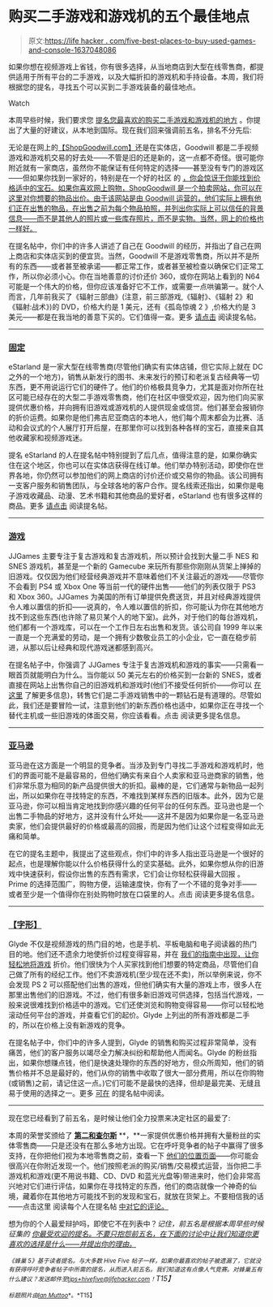 # 购买二手游戏和游戏机的五个最佳地点

> 原文:[https://life hacker . com/five-best-places-to-buy-used-games-and-console-1637048086](https://lifehacker.com/five-best-places-to-buy-used-games-and-consoles-1637048086)

如果你想在视频游戏上省钱，你有很多选择，从当地商店到大型在线零售商，都提供适用于所有平台的二手游戏，以及大幅折扣的游戏机和手持设备。本周，我们将根据您的提名，寻找五个可以买到二手游戏装备的最佳地点。

Watch

本周早些时候，我们要求您 [提名您最喜欢的购买二手游戏和游戏机的地方](https://lifehacker.com/whats-the-best-place-to-buy-used-video-games-and-consol-1636073179) 。你提出了大量的好建议，从本地到国际。现在我们回来强调前五名，排名不分先后:

无论是在网上的[【ShopGoodwill.com】](http://shopgoodwill.com/)还是在实体店，Goodwill 都是二手视频游戏和游戏机交易的好去处——不管是旧的还是新的，这一点都不奇怪。很可能你附近就有一家商店，虽然你不能保证有任何特定的选择——甚至没有专门的游戏区——但如果你找到一家好的，特别是在一个好的社区 的 [，你会惊讶于你能找到价格适中的宝石。如果你喜欢网上购物，ShopGoodwill 是一个拍卖网站，你可以在这里对你想要的物品出价。由于该网站是由 Goodwill 运营的，他们实际上拥有他们正在出售的物品，在出售之前为每个物品拍照，并列出你实际上可以信任的背景信息——而不是其他人的照片或一些库存照片，而不是实物。当然，网上的价格也一样好。](https://lifehacker.com/shop-thrift-stores-in-upscale-neighborhoods-for-big-sav-5897376)

在提名帖中，你们中的许多人讲述了自己在 Goodwill 的经历，并指出了自己在网上商店和实体店买到的便宜货。当然，Goodwill 不是游戏零售商，所以并不是所有的东西——或者甚至被承诺——都正常工作，或者甚至被检查以确保它们正常工作，所以你必须小心。你在当地善意的讨价还价 360，或你在网站上看到的 N64 可能是一个伟大的价格，但你应该准备好它不工作，或需要一点哄骗第一。就个人而言，几年前我买了《辐射三部曲》(注意，前三部游戏,《辐射》、《辐射 2》和《辐射:战术》)的 DVD，价格大约是 1 美元，还有《孤岛惊魂 2 》,价格大约是 3 美元——都是在我当地的善意下买的。它们值得一查。更多 [请点击](http://lifehacker.com/vote-shopgoodwill-com-why-no-im-not-kidding-its-bas-1636273748) 阅读提名帖。

* * *

### [固定](https://www.estarland.com/)

eStarland 是一家大型在线零售商(尽管他们确实有实体店铺，但它实际上就在 DC 之外的一个地方)，销售从新发行的图书、未来发行的预订和老派复古经典等一切东西，更不用说运行它们的硬件了。他们的价格极具竞争力，尤其是面对你所在社区可能已经存在的大型二手游戏零售商，他们在社区中很受欢迎，因为他们向买家提供优惠价格，并向拥有旧游戏或游戏机的人提供现金或信贷。他们甚至会报销你的折价运费。如果你是他们弗吉尼亚商店的本地人，他们每个周末都会为比赛、活动和会议式的个人展厅打开后屋，在那里你可以找到各种各样的宝石，直接来自其他收藏家和视频游戏迷。

提名 eStarland 的人在提名帖中特别提到了后几点，值得注意的是，如果你确实住在这个地区，你也可以在实体店获得在线订单。他们举办特别活动，即使你在世界各地，你仍然可以参加他们的网上商店的讨价还价或交易你的物品。该公司拥有一支客户服务和销售团队，与全球各地的客户合作。提名线索还指出，如果你是电子游戏收藏品、动漫、艺术书籍和其他商品的爱好者，eStarland 也有很多这样的商品。更多 [请点击](http://lifehacker.com/vote-estarland-www-estarland-com-they-sell-everythin-1636305344) 阅读提名帖。

* * *

### [游戏](http://www.jjgames.com/)

JJGames 主要专注于复古游戏和复古游戏机，所以预计会找到大量二手 NES 和 SNES 游戏机，甚至是一个新的 Gamecube 来玩所有那些你刚刚从货架上掸掉的旧游戏。仅仅因为他们经营经典游戏并不意味着他们不关注最近的游戏——尽管你不会看到 PS4 或 Xbox One 等当前一代的硬件出售——他们的列表仅限于 PS3 和 Xbox 360。JJGames 为美国的所有订单提供免费送货，并且对经典游戏提供令人难以置信的折扣——说真的，令人难以置信的折扣，你可能认为你在其他地方找不到这些东西(也许除了易贝某个人的地下室)。此外，对于他们的每台游戏机，他们都有一个游戏库，可以在一个工作日左右出售和发货。该公司自 1999 年以来一直是一个充满爱的劳动，是一个拥有少数敬业员工的小企业，它一直在稳步前进，从那以后让经典和现代游戏迷都感到高兴。

在提名帖子中，你强调了 JJGames 专注于复古游戏机和游戏的事实——只需看一眼首页就能明白为什么。当你能以 50 美元左右的价格买到一台新的 SNES，或者直接在网站上出售你自己的旧游戏机和游戏时(他们不接受任何折价——你可以 [在这里](http://www.jjgames.com/page/sell-video-games) 了解更多信息)，转售它们是二手游戏销售中的一颗钻石是有道理的。尽管如此，我们还是要冒险一试，注意到他们的新东西价格也适中，如果你正在寻找一个替代主机或一些旧游戏的体面交易，你应该看看。点击 阅读更多提名信息。

* * *

### [亚马逊](http://amazon.com/?asc_campaign=InlineText&asc_refurl=https://lifehacker.com/five-best-places-to-buy-used-games-and-consoles-1637048086&asc_source=&tag=kinjalifehackerlink-20)

亚马逊在这方面是一个明显的竞争者。当涉及到专门寻找二手游戏和游戏机时，他们的界面可能不是最容易的，但他们确实有来自个人卖家和亚马逊商家的销售，他们非常乐意为相同的新产品提供很大的折扣。最棒的是，它们通常与新物品一起列出，所以如果你在寻找特定的东西，不难找到某样东西的旧版本。此外，因为它是亚马逊，你可以相当肯定地找到你感兴趣的任何平台的任何东西。亚马逊也是一个出售二手物品的好地方，这并没有什么坏处——这并不是因为如果你是一名亚马逊卖家，他们会提供最好的价格或最高的回报，而是因为他们让这个过程变得如此无痛和简单。

在它的提名主题中，我提出了这些观点，你们中的许多人指出亚马逊是一个很好的起点，也是理解你能以什么价格获得什么的坚实基础。此外，如果你想从你的旧游戏中快速获利，假设你出售的东西有需求，它们会让你轻松获得最大回报 。Prime 的选择范围广，购物方便，运输速度快，你有了一个不错的竞争对手——或者至少是一个值得你在别处购物时放在口袋里的人。点击 阅读更多提名信息。

* * *

### [【字形】](http://glyde.com/)

Glyde 不仅是视频游戏的热门目的地，也是手机、平板电脑和电子阅读器的热门目的地。他们还不遗余力地使折价过程变得容易，并在 [我们的指南中出现，让你轻松地将游戏](https://lifehacker.com/the-best-places-to-trade-in-your-used-games-for-real-mo-5857391) 折价。他们很快为个人买家找到他们想要的特定商品，尽管他们自己做了所有的经纪工作。他们不卖游戏机(至少现在还不卖)，所以举例来说，你不会发现 PS 2 可以搭配他们出售的游戏，但他们确实有大量的游戏上市，很多人在那里出售他们的旧游戏。不过，他们有很多新旧游戏可供选择，包括当代游戏，一般来说很难找到价格适中的游戏。它们还使浏览和购物变得容易——你可以轻松地滚动任何平台的游戏，并查看它们的起价。Glyde 上列出的所有游戏都是二手的，所以在价格上没有新游戏的竞争。

在提名帖子中，你们中的许多人提到，Glyde 的销售和购买过程非常简单，没有痛苦，他们的客户服务以竭尽全力解决纠纷和帮助他人而闻名。Glyde 的粉丝指出，如果你想赚点钱，他们是快速处理你的东西的好地方，但众所周知，他们的销售价格并不总是最好的，他们从你的销售中收取了很大一部分费用，所以在你购物(或销售)之前，请记住这一点。)它们可能不是最快的选择，但却是最完美、无缝且易于使用的选择之一。更多 [可在](http://lifehacker.com/vote-glyde-com-why-its-easy-to-both-buy-and-sell-used-1636267179) 的提名帖中阅读。

* * *

现在您已经看到了前五名，是时候让他们全力投票来决定社区的最爱了:

本周的荣誉奖颁给了 [**第二和查尔斯**](http://2ndandcharles.com/) **，**一家提供优惠价格并拥有大量粉丝的实体零售商——只是还没有在那么多地方出现。它在呼吁竞争者的帖子中赢得了很多支持，在你把他们视为本地零售商之前，查看一下 [他们的位置页面](http://2ndandcharles.com/locations/)——你可能会很高兴在你附近发现一个。他们按照老派的购买/销售/交易模式运营，当你把二手游戏机和游戏(更不用说书籍、CD、DVD 和蓝光光盘等)带进来时，他们会非常高兴地对它们进行评估，如果你在寻找特定的东西，他们的商店就像一个神奇的仙境，藏着你在其他地方可能找不到的发现和宝石，就放在货架上。不要相信我的话——点击这里 阅读每个人在提名帖 [中对它的评论。](http://lifehacker.com/vote-2nd-and-charles-why-pretty-sure-they-dont-have-e-1636277802)

想为你的个人最爱辩护吗，即使它不在列表中？*记住，前五名是根据本周早些时候* *征集的* [*你最受欢迎的提名。不要只抱怨前五名，在下面的讨论中让我们知道你更喜欢的选择是什么——并提出你的理由。*](https://lifehacker.com/whats-the-best-place-to-buy-used-video-games-and-consol-1636073179)

*<small>《蜂巢 5》基于读者提名。与大多数 Hive Five 帖子一样，如果你最喜欢的帖子被遗漏了，它就没有获得呼吁竞争者帖子中所需的提名，从而进入前五名。我们知道这有点像人气竞赛。对蜂巢五有什么建议？发送邮件至</small>*[*<small>tips+hivefive@lifehacker.com</small>*](mailto:tips+hivefive@lifehacker.com)*<small>！</small>T15】*

<small>*标题照片由*</small>[<small>*Ian Muttoo*</small>](https://www.flickr.com/photos/imuttoo/4480908954)<small>*。*T15】</small>